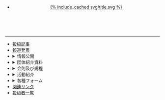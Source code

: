 <div id="wrap">
<header class="header">
<nav class="navigation">
    <ul>
        <li><a href="{{ '/' | relative_url }}" class="logo">{% include_cached svg/title.svg %}</a></li>
    </ul>
</nav>
<div id="hamburger-button">
    <i class="fa-bars"></i>
</div>
</header>
<div id="hamburger-overlay"></div>
<nav id="hamburger-menu">
  <br />
  <div id="autocomplete"></div>
  <hr />
    <div class="doc-nav">
      <ul class="menu">
        <li><a href="/articles/">投稿記事</a>
      </li>
      <li><a href="/press/">報道発表</a>
      </li>
      <li><details><summary>情報公開</summary>
        <ul>
          {% for item in site.disclosure %}
          {% unless item.unless %}
            <li><a href="{{ item.url }}">{{ item.title }}</a></li>
          {% endunless %}
          {% endfor %}
        </ul></details>
      </li>
      <li><details><summary>団体紹介資料</summary>
        <ul>
          {% for item in site.documents %}
          {% unless item.unless %}
            <li><a href="{{ item.url }}">{{ item.title }}</a></li>
          {% endunless %}
          {% endfor %}
        </ul></details>
      </li>
      <li><details><summary>会則及び規程</summary>
        <ul>
          {% for item in site.rules %}
          {% unless item.unless %}
            <li><a href="{{ item.url }}">{{ item.title }}</a></li>
          {% endunless %}
          {% endfor %}
        </ul></details>
      </li>
      <li><details><summary>活動紹介</summary>
        <ul>
          {% for item in site.activities %}
          {% unless item.unless %}
            <li><a href="{{ item.url }}">{{ item.title }}</a></li>
          {% endunless %}
          {% endfor %}
        </ul></details>
      </li>
      <li><details><summary>各種フォーム</summary>
        <ul>
          {% for item in site.forms %}
          {% unless item.unless %}
            <li><a href="{{ item.url }}">{{ item.title }}</a></li>
          {% endunless %}
          {% endfor %}
        </ul></details>
      </li>
      <li><a href="/links/">関連リンク</a>
      </li>
      <li><a href="/authors/">投稿者一覧</a>
      </li>
    </ul>
  </div>
</nav>

